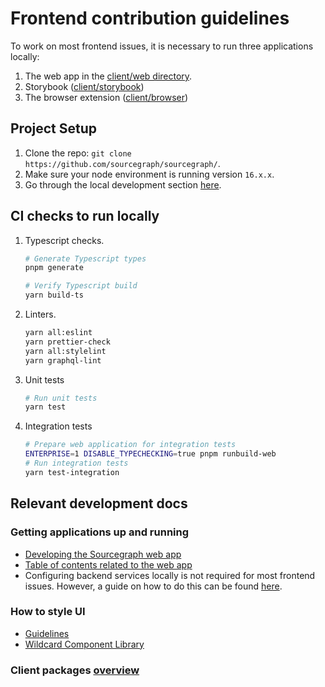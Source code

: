 # Frontend contribution guidelines

To work on most frontend issues, it is necessary to run three applications locally:

1. The web app in the [client/web directory](https://github.com/sourcegraph/sourcegraph/tree/main/client/web).
2. Storybook ([client/storybook](https://github.com/sourcegraph/sourcegraph/tree/main/client/storybook))
3. The browser extension ([client/browser](https://github.com/sourcegraph/sourcegraph/tree/main/client/browser))

## Project Setup

1. Clone the repo: `git clone https://github.com/sourcegraph/sourcegraph/`.
2. Make sure your node environment is running version `16.x.x`.
3. Go through the local development section [here](https://docs.sourcegraph.com/dev/background-information/web/web_app#local-development).

## CI checks to run locally

1. Typescript checks.

    ```sh
    # Generate Typescript types
    pnpm generate

    # Verify Typescript build
    yarn build-ts
    ```

2. Linters.

    ```sh
    yarn all:eslint
    yarn prettier-check
    yarn all:stylelint
    yarn graphql-lint
    ```

3. Unit tests

    ```sh
    # Run unit tests
    yarn test
    ```

4. Integration tests

    ```sh
    # Prepare web application for integration tests
    ENTERPRISE=1 DISABLE_TYPECHECKING=true pnpm runbuild-web
    # Run integration tests
    yarn test-integration
    ```

## Relevant development docs

### Getting applications up and running

- [Developing the Sourcegraph web app](https://docs.sourcegraph.com/dev/background-information/web/web_app#commands)
- [Table of contents related to the web app](https://docs.sourcegraph.com/dev/background-information/web)
- Configuring backend services locally is not required for most frontend issues. However, a guide on how to do this can be found [here](https://docs.sourcegraph.com/dev/getting-started).

### How to style UI

- [Guidelines](https://docs.sourcegraph.com/dev/background-information/web/styling)
- [Wildcard Component Library](https://docs.sourcegraph.com/dev/background-information/web/wildcard)

### Client packages [overview](https://github.com/sourcegraph/sourcegraph/blob/main/client/README.md)
